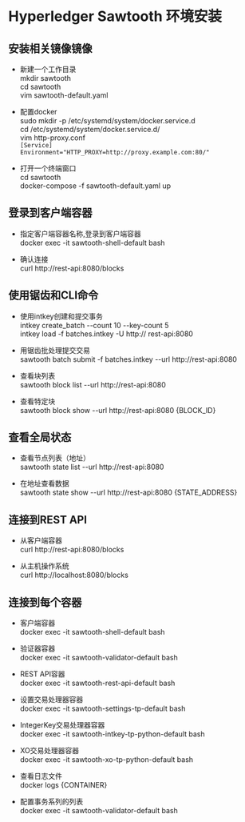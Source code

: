 # Hyperledger Sawtooth 环境安装

## 安装相关镜像镜像

* 新建一个工作目录 <br/>
mkdir sawtooth <br/>
cd sawtooth <br/>
vim sawtooth-default.yaml <br/>
* 配置docker <br/>
sudo mkdir -p /etc/systemd/system/docker.service.d <br/>
cd /etc/systemd/system/docker.service.d/ <br/>
vim http-proxy.conf <br/>
`[Service]` <br/>
`Environment="HTTP_PROXY=http://proxy.example.com:80/"` <br/>

* 打开一个终端窗口 <br/>
cd sawtooth <br/>
docker-compose -f sawtooth-default.yaml up <br/>

## 登录到客户端容器

* 指定客户端容器名称,登录到客户端容器 <br/>
docker exec -it sawtooth-shell-default bash <br/>

* 确认连接 <br/>
curl http://rest-api:8080/blocks <br/>

## 使用锯齿和CLI命令

* 使用intkey创建和提交事务 <br/>
intkey create_batch --count 10 --key-count 5  <br/>
intkey load -f batches.intkey -U http:// rest-api:8080 <br/>

* 用锯齿批处理提交交易 <br/>
sawtooth batch submit -f batches.intkey --url http://rest-api:8080 <br/>

* 查看块列表 <br/>
sawtooth block list --url http://rest-api:8080 <br/>

* 查看特定块 <br/>
sawtooth block show --url http://rest-api:8080 {BLOCK_ID} <br/>

## 查看全局状态

* 查看节点列表（地址） <br/>
sawtooth state list --url http://rest-api:8080 <br/>

* 在地址查看数据 <br/>
sawtooth state show --url http://rest-api:8080 {STATE_ADDRESS} <br/>

## 连接到REST API

* 从客户端容器 <br/>
curl http://rest-api:8080/blocks <br/>

* 从主机操作系统 <br/>
curl http://localhost:8080/blocks <br/>

## 连接到每个容器

* 客户端容器 <br/>
docker exec -it sawtooth-shell-default bash <br/>

* 验证器容器 <br/>
docker exec -it sawtooth-validator-default bash <br/>

* REST API容器 <br/>
docker exec -it sawtooth-rest-api-default bash <br/>

* 设置交易处理器容器 <br/>
docker exec -it sawtooth-settings-tp-default bash <br/>

* IntegerKey交易处理器容器 <br/>
docker exec -it sawtooth-intkey-tp-python-default bash <br/>

* XO交易处理器容器 <br/>
docker exec -it sawtooth-xo-tp-python-default bash <br/>

* 查看日志文件 <br/>
docker logs {CONTAINER} <br/>

* 配置事务系列的列表 <br/>
docker exec -it sawtooth-validator-default bash <br/>











